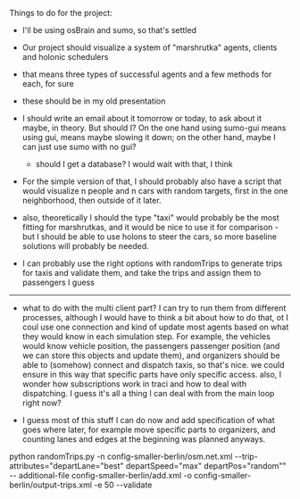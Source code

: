 Things to do for the project:
- I'll be using osBrain and sumo, so that's settled
- Our project should visualize a system of "marshrutka" agents, clients and holonic schedulers
- that means three types of successful agents and a few methods for each, for sure
- these should be in my old presentation
- I should write an email about it tomorrow or today, to ask about it maybe, in theory. But should I?
On the one hand using sumo-gui means using gui, means maybe slowing it down; on the other hand, maybe
  I can just use sumo with no gui?
  - should I get a database? I would wait with that, I think
    
- For the simple version of that, I should probably also have a script that would visualize n people and n cars 
with random targets, first in the one neighborhood, then outside of it later.
  
- also, theoretically I should the type "taxi" would probably be the most fitting for marshrutkas, and it would be nice to 
  use it for comparison - but I should be able to use holons to steer the cars, so more baseline solutions will probably 
  be needed.
  
- I can probably use the right options with randomTrips to generate trips for taxis and validate them, and take the trips and assign them to passengers
I guess
  
***
  
- what to do with the multi client part? I can try to run them from different processes, although I would have to think a bit about how to do that, ot I coul
use one connection and kind of update most agents based on what they would know in each simulation step. For example, the vehicles
  would know vehicle position, the passengers passenger position (and we can store this objects and update them), and organizers
  should be able to (somehow) connect and dispatch taxis, so that's nice. we could ensure in this way that specific parts have only specific 
  access. also, I wonder how subscriptions work in traci and how to deal with dispatching. I guess it's all a thing I can deal with from the main loop
  right now?
  
- I guess most of this stuff I can do now and add specification of what goes where later, for example move specific parts to organizers, and counting 
lanes and edges at the beginning was planned anyways.
  
python randomTrips.py -n config-smaller-berlin/osm.net.xml --trip-attributes="departLane=\"best\" departSpeed=\"max\" departPos=\"random\"" --
additional-file config-smaller-berlin/add.xml -o config-smaller-berlin/output-trips.xml -e 50 --validate
